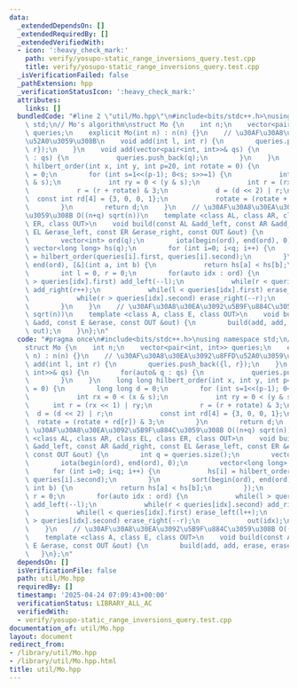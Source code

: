 ```yaml
---
data:
  _extendedDependsOn: []
  _extendedRequiredBy: []
  _extendedVerifiedWith:
  - icon: ':heavy_check_mark:'
    path: verify/yosupo-static_range_inversions_query.test.cpp
    title: verify/yosupo-static_range_inversions_query.test.cpp
  _isVerificationFailed: false
  _pathExtension: hpp
  _verificationStatusIcon: ':heavy_check_mark:'
  attributes:
    links: []
  bundledCode: "#line 2 \"util/Mo.hpp\"\n#include<bits/stdc++.h>\nusing namespace\
    \ std;\n// Mo's algorithm\nstruct Mo {\n    int n;\n    vector<pair<int, int>>\
    \ queries;\n    explicit Mo(int n) : n(n) {}\n    // \u30AF\u30A8\u30EA\u3092\u8FFD\
    \u52A0\u3059\u308B\n    void add(int l, int r) {\n        queries.push_back({l,\
    \ r});\n    }\n    void add(vector<pair<int, int>>& qs) {\n        for(auto& q\
    \ : qs) {\n            queries.push_back(q);\n        }\n    }\n    long long\
    \ hilbert_order(int x, int y, int p=20, int rotate = 0) {\n        long long d\
    \ = 0;\n        for (int s=1<<(p-1); 0<s; s>>=1) {\n            int rx = 0 < (x\
    \ & s);\n            int ry = 0 < (y & s);\n            int r = (rx << 1) | ry;\n\
    \            r = (r + rotate) & 3;\n            d = (d << 2) | r;\n          \
    \  const int rd[4] = {3, 0, 0, 1};\n            rotate = (rotate + rd[r]) & 3;\n\
    \        }\n        return d;\n    }\n    // \u30AF\u30A8\u30EA\u3092\u5B9F\u884C\
    \u3059\u308B O((n+q) sqrt(n))\n    template <class AL, class AR, class EL, class\
    \ ER, class OUT>\n    void build(const AL &add_left, const AR &add_right, const\
    \ EL &erase_left, const ER &erase_right, const OUT &out) {\n        int q = queries.size();\n\
    \        vector<int> ord(q);\n        iota(begin(ord), end(ord), 0);\n       \
    \ vector<long long> hs(q);\n        for (int i=0; i<q; i++) {\n            hs[i]\
    \ = hilbert_order(queries[i].first, queries[i].second);\n        }\n        sort(begin(ord),\
    \ end(ord), [&](int a, int b) {\n            return hs[a] < hs[b];\n        });\n\
    \        int l = 0, r = 0;\n        for(auto idx : ord) {\n            while(l\
    \ > queries[idx].first) add_left(--l);\n            while(r < queries[idx].second)\
    \ add_right(r++);\n            while(l < queries[idx].first) erase_left(l++);\n\
    \            while(r > queries[idx].second) erase_right(--r);\n            out(idx);\n\
    \        }\n    }\n    // \u30AF\u30A8\u30EA\u3092\u5B9F\u884C\u3059\u308B O((n+q)\
    \ sqrt(n))\n    template <class A, class E, class OUT>\n    void build(const A\
    \ &add, const E &erase, const OUT &out) {\n        build(add, add, erase, erase,\
    \ out);\n    }\n};\n"
  code: "#pragma once\n#include<bits/stdc++.h>\nusing namespace std;\n// Mo's algorithm\n\
    struct Mo {\n    int n;\n    vector<pair<int, int>> queries;\n    explicit Mo(int\
    \ n) : n(n) {}\n    // \u30AF\u30A8\u30EA\u3092\u8FFD\u52A0\u3059\u308B\n    void\
    \ add(int l, int r) {\n        queries.push_back({l, r});\n    }\n    void add(vector<pair<int,\
    \ int>>& qs) {\n        for(auto& q : qs) {\n            queries.push_back(q);\n\
    \        }\n    }\n    long long hilbert_order(int x, int y, int p=20, int rotate\
    \ = 0) {\n        long long d = 0;\n        for (int s=1<<(p-1); 0<s; s>>=1) {\n\
    \            int rx = 0 < (x & s);\n            int ry = 0 < (y & s);\n      \
    \      int r = (rx << 1) | ry;\n            r = (r + rotate) & 3;\n          \
    \  d = (d << 2) | r;\n            const int rd[4] = {3, 0, 0, 1};\n          \
    \  rotate = (rotate + rd[r]) & 3;\n        }\n        return d;\n    }\n    //\
    \ \u30AF\u30A8\u30EA\u3092\u5B9F\u884C\u3059\u308B O((n+q) sqrt(n))\n    template\
    \ <class AL, class AR, class EL, class ER, class OUT>\n    void build(const AL\
    \ &add_left, const AR &add_right, const EL &erase_left, const ER &erase_right,\
    \ const OUT &out) {\n        int q = queries.size();\n        vector<int> ord(q);\n\
    \        iota(begin(ord), end(ord), 0);\n        vector<long long> hs(q);\n  \
    \      for (int i=0; i<q; i++) {\n            hs[i] = hilbert_order(queries[i].first,\
    \ queries[i].second);\n        }\n        sort(begin(ord), end(ord), [&](int a,\
    \ int b) {\n            return hs[a] < hs[b];\n        });\n        int l = 0,\
    \ r = 0;\n        for(auto idx : ord) {\n            while(l > queries[idx].first)\
    \ add_left(--l);\n            while(r < queries[idx].second) add_right(r++);\n\
    \            while(l < queries[idx].first) erase_left(l++);\n            while(r\
    \ > queries[idx].second) erase_right(--r);\n            out(idx);\n        }\n\
    \    }\n    // \u30AF\u30A8\u30EA\u3092\u5B9F\u884C\u3059\u308B O((n+q) sqrt(n))\n\
    \    template <class A, class E, class OUT>\n    void build(const A &add, const\
    \ E &erase, const OUT &out) {\n        build(add, add, erase, erase, out);\n \
    \   }\n};\n"
  dependsOn: []
  isVerificationFile: false
  path: util/Mo.hpp
  requiredBy: []
  timestamp: '2025-04-24 07:09:43+00:00'
  verificationStatus: LIBRARY_ALL_AC
  verifiedWith:
  - verify/yosupo-static_range_inversions_query.test.cpp
documentation_of: util/Mo.hpp
layout: document
redirect_from:
- /library/util/Mo.hpp
- /library/util/Mo.hpp.html
title: util/Mo.hpp
---
```

